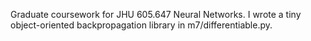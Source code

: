 Graduate coursework for JHU 605.647 Neural Networks. I wrote a tiny object-oriented backpropagation library in m7/differentiable.py. 
